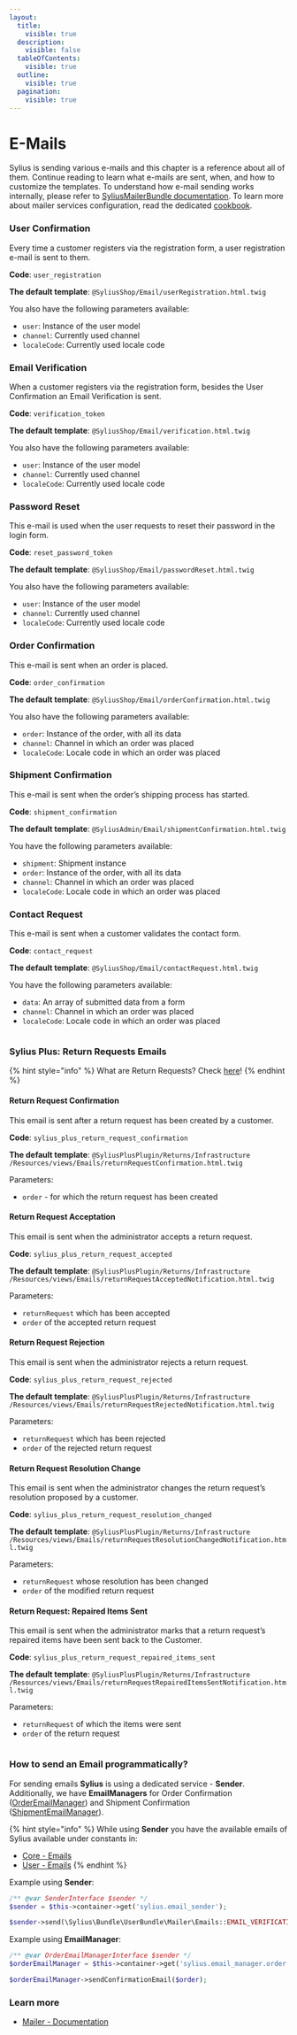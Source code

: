 ```yaml
---
layout:
  title:
    visible: true
  description:
    visible: false
  tableOfContents:
    visible: true
  outline:
    visible: true
  pagination:
    visible: true
---
```


# E-Mails

Sylius is sending various e-mails and this chapter is a reference about all of them. Continue reading to learn what e-mails are sent, when, and how to customize the templates. To understand how e-mail sending works internally, please refer to [SyliusMailerBundle documentation](https://github.com/Sylius/SyliusMailerBundle/blob/master/docs/index.md). To learn more about mailer services configuration, read the dedicated [cookbook](../../the-cookbook-2.0/how-to-customize-email-templates-per-channel.md).

### User Confirmation

Every time a customer registers via the registration form, a user registration e-mail is sent to them.

**Code**: `user_registration`

**The default template**: `@SyliusShop/Email/userRegistration.html.twig`

You also have the following parameters available:

* `user`: Instance of the user model
* `channel`: Currently used channel
* `localeCode`: Currently used locale code

### Email Verification

When a customer registers via the registration form, besides the User Confirmation an Email Verification is sent.

**Code**: `verification_token`

**The default template**: `@SyliusShop/Email/verification.html.twig`

You also have the following parameters available:

* `user`: Instance of the user model
* `channel`: Currently used channel
* `localeCode`: Currently used locale code

### Password Reset

This e-mail is used when the user requests to reset their password in the login form.

**Code**: `reset_password_token`

**The default template**: `@SyliusShop/Email/passwordReset.html.twig`

You also have the following parameters available:

* `user`: Instance of the user model
* `channel`: Currently used channel
* `localeCode`: Currently used locale code

### Order Confirmation

This e-mail is sent when an order is placed.

**Code**: `order_confirmation`

**The default template**: `@SyliusShop/Email/orderConfirmation.html.twig`

You also have the following parameters available:

* `order`: Instance of the order, with all its data
* `channel`: Channel in which an order was placed
* `localeCode`: Locale code in which an order was placed

### Shipment Confirmation

This e-mail is sent when the order’s shipping process has started.

**Code**: `shipment_confirmation`

**The default template**: `@SyliusAdmin/Email/shipmentConfirmation.html.twig`

You have the following parameters available:

* `shipment`: Shipment instance
* `order`: Instance of the order, with all its data
* `channel`: Channel in which an order was placed
* `localeCode`: Locale code in which an order was placed

### Contact Request

This e-mail is sent when a customer validates the contact form.

**Code**: `contact_request`

**The default template**: `@SyliusShop/Email/contactRequest.html.twig`

You have the following parameters available:

* `data`: An array of submitted data from a form
* `channel`: Channel in which an order was placed
* `localeCode`: Locale code in which an order was placed

<figure><img src="../../.gitbook/assets/sylius-docs-plusfeature-start (1).png" alt=""><figcaption></figcaption></figure>

### Sylius Plus: Return Requests Emails

{% hint style="info" %}
What are Return Requests? Check [here](../carts-and-orders/returns.md)!
{% endhint %}

#### Return Request Confirmation

This email is sent after a return request has been created by a customer.

**Code**: `sylius_plus_return_request_confirmation`

**The default template**: `@SyliusPlusPlugin/Returns/Infrastructure` `/Resources/views/Emails/returnRequestConfirmation.html.twig`

Parameters:

* `order` - for which the return request has been created

#### Return Request Acceptation

This email is sent when the administrator accepts a return request.

**Code**: `sylius_plus_return_request_accepted`

**The default template**: `@SyliusPlusPlugin/Returns/Infrastructure` `/Resources/views/Emails/returnRequestAcceptedNotification.html.twig`

Parameters:

* `returnRequest` which has been accepted
* `order` of the accepted return request

#### Return Request Rejection

This email is sent when the administrator rejects a return request.

**Code**: `sylius_plus_return_request_rejected`

**The default template**: `@SyliusPlusPlugin/Returns/Infrastructure` `/Resources/views/Emails/returnRequestRejectedNotification.html.twig`

Parameters:

* `returnRequest` which has been rejected
* `order` of the rejected return request

#### Return Request Resolution Change

This email is sent when the administrator changes the return request’s resolution proposed by a customer.

**Code**: `sylius_plus_return_request_resolution_changed`

**The default template**: `@SyliusPlusPlugin/Returns/Infrastructure` `/Resources/views/Emails/returnRequestResolutionChangedNotification.html.twig`

Parameters:

* `returnRequest` whose resolution has been changed
* `order` of the modified return request

#### Return Request: Repaired Items Sent

This email is sent when the administrator marks that a return request’s repaired items have been sent back to the Customer.

**Code**: `sylius_plus_return_request_repaired_items_sent`

**The default template**: `@SyliusPlusPlugin/Returns/Infrastructure` `/Resources/views/Emails/returnRequestRepairedItemsSentNotification.html.twig`

Parameters:

* `returnRequest` of which the items were sent
* `order` of the return request

<div data-full-width="false"><figure><img src="../../.gitbook/assets/sylius-docs-plusfeature-end.png" alt=""><figcaption></figcaption></figure></div>

### How to send an Email programmatically?

For sending emails **Sylius** is using a dedicated service - **Sender**. Additionally, we have **EmailManagers** for Order Confirmation ([OrderEmailManager](https://github.com/Sylius/Sylius/blob/2.0/src/Sylius/Bundle/ShopBundle/EmailManager/OrderEmailManager.php)) and Shipment Confirmation \
([ShipmentEmailManager](https://github.com/Sylius/Sylius/blob/2.0/src/Sylius/Bundle/AdminBundle/EmailManager/ShipmentEmailManager.php)).

{% hint style="info" %}
While using **Sender** you have the available emails of Sylius available under constants in:

* [Core - Emails](https://github.com/Sylius/Sylius/blob/2.0/src/Sylius/Bundle/CoreBundle/Mailer/Emails.php)
* [User - Emails](https://github.com/Sylius/Sylius/blob/2.0/src/Sylius/Bundle/UserBundle/Mailer/Emails.php)
{% endhint %}

Example using **Sender**:

```php
/** @var SenderInterface $sender */
$sender = $this->container->get('sylius.email_sender');

$sender->send(\Sylius\Bundle\UserBundle\Mailer\Emails::EMAIL_VERIFICATION_TOKEN, ['sylius@example.com'], ['user' => $user, 'channel' => $channel, 'localeCode' => $localeCode]);
```

Example using **EmailManager**:

```php
/** @var OrderEmailManagerInterface $sender */
$orderEmailManager = $this->container->get('sylius.email_manager.order');

$orderEmailManager->sendConfirmationEmail($order);
```

### Learn more

* [Mailer - Documentation](https://github.com/Sylius/SyliusMailerBundle/blob/master/docs/index.md)
